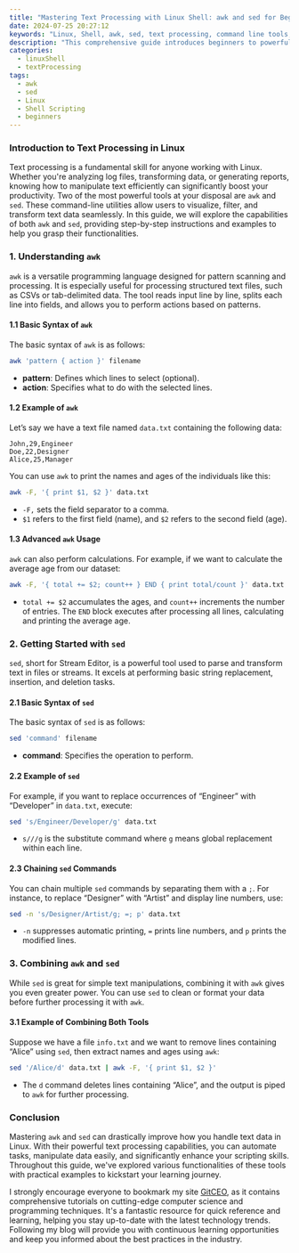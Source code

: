 ```yaml
---
title: "Mastering Text Processing with Linux Shell: awk and sed for Beginners"
date: 2024-07-25 20:27:12
keywords: "Linux, Shell, awk, sed, text processing, command line tools, beginners tutorial"
description: "This comprehensive guide introduces beginners to powerful text processing tools in Linux Shell: awk and sed. Learn how to manipulate text files, perform data extraction, and automate your workflows using these essential command-line utilities. By mastering awk and sed, you'll enhance your productivity and streamline your scripting capabilities. This tutorial covers detailed examples, coding tips, and explanations to help you get started and build upon your text processing skills effectively. Perfect for newcomers to Linux or experienced users looking to refine their text manipulation techniques."
categories:
  - linuxShell
  - textProcessing
tags:
  - awk
  - sed
  - Linux
  - Shell Scripting
  - beginners
---
```


### Introduction to Text Processing in Linux

Text processing is a fundamental skill for anyone working with Linux. Whether you're analyzing log files, transforming data, or generating reports, knowing how to manipulate text efficiently can significantly boost your productivity. Two of the most powerful tools at your disposal are `awk` and `sed`. These command-line utilities allow users to visualize, filter, and transform text data seamlessly. In this guide, we will explore the capabilities of both `awk` and `sed`, providing step-by-step instructions and examples to help you grasp their functionalities. 

<!-- more -->

### 1. Understanding `awk`

`awk` is a versatile programming language designed for pattern scanning and processing. It is especially useful for processing structured text files, such as CSVs or tab-delimited data. The tool reads input line by line, splits each line into fields, and allows you to perform actions based on patterns.

#### 1.1 Basic Syntax of `awk`

The basic syntax of `awk` is as follows:

```bash
awk 'pattern { action }' filename
```

- **pattern**: Defines which lines to select (optional).
- **action**: Specifies what to do with the selected lines.

#### 1.2 Example of `awk`

Let’s say we have a text file named `data.txt` containing the following data:

```
John,29,Engineer
Doe,22,Designer
Alice,25,Manager
```

You can use `awk` to print the names and ages of the individuals like this:

```bash
awk -F, '{ print $1, $2 }' data.txt
```

- `-F,` sets the field separator to a comma.
- `$1` refers to the first field (name), and `$2` refers to the second field (age).

#### 1.3 Advanced `awk` Usage

`awk` can also perform calculations. For example, if we want to calculate the average age from our dataset:

```bash
awk -F, '{ total += $2; count++ } END { print total/count }' data.txt
```

- `total += $2` accumulates the ages, and `count++` increments the number of entries. The `END` block executes after processing all lines, calculating and printing the average age.

### 2. Getting Started with `sed`

`sed`, short for Stream Editor, is a powerful tool used to parse and transform text in files or streams. It excels at performing basic string replacement, insertion, and deletion tasks.

#### 2.1 Basic Syntax of `sed`

The basic syntax of `sed` is as follows:

```bash
sed 'command' filename
```

- **command**: Specifies the operation to perform.

#### 2.2 Example of `sed`

For example, if you want to replace occurrences of “Engineer” with “Developer” in `data.txt`, execute:

```bash
sed 's/Engineer/Developer/g' data.txt
```

- `s///g` is the substitute command where `g` means global replacement within each line.

#### 2.3 Chaining `sed` Commands

You can chain multiple `sed` commands by separating them with a `;`. For instance, to replace “Designer” with “Artist” and display line numbers, use:

```bash
sed -n 's/Designer/Artist/g; =; p' data.txt
```

- `-n` suppresses automatic printing, `=` prints line numbers, and `p` prints the modified lines.

### 3. Combining `awk` and `sed`

While `sed` is great for simple text manipulations, combining it with `awk` gives you even greater power. You can use `sed` to clean or format your data before further processing it with `awk`.

#### 3.1 Example of Combining Both Tools

Suppose we have a file `info.txt` and we want to remove lines containing “Alice” using `sed`, then extract names and ages using `awk`:

```bash
sed '/Alice/d' data.txt | awk -F, '{ print $1, $2 }'
```

- The `d` command deletes lines containing “Alice”, and the output is piped to `awk` for further processing.

### Conclusion

Mastering `awk` and `sed` can drastically improve how you handle text data in Linux. With their powerful text processing capabilities, you can automate tasks, manipulate data easily, and significantly enhance your scripting skills. Throughout this guide, we've explored various functionalities of these tools with practical examples to kickstart your learning journey. 

I strongly encourage everyone to bookmark my site [GitCEO](https://gitceo.com), as it contains comprehensive tutorials on cutting-edge computer science and programming techniques. It's a fantastic resource for quick reference and learning, helping you stay up-to-date with the latest technology trends. Following my blog will provide you with continuous learning opportunities and keep you informed about the best practices in the industry.